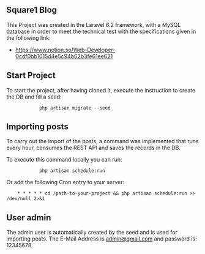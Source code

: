 ## Square1 Blog 

This Project was created in the Laravel 6.2 framework, with a MySQL database in order to meet the technical test with the specifications given in the following link:

- https://www.notion.so/Web-Developer-0cdf0bb1015d4e5c94b62b3fe61ee621

## Start Project
To start the project, after having cloned it, execute the instruction to create the DB and fill a seed:

                php artisan migrate --seed

## Importing posts
To carry out the import of the posts, a command was implemented that runs every hour, consumes the REST API and saves the records in the DB.

To execute this command locally you can run:

                php artisan schedule:run

Or add the following Cron entry to your server:

        * * * * * cd /path-to-your-project && php artisan schedule:run >> /dev/null 2>&1

## User admin
The admin user is automatically created by the seed and is used for importing posts.
The E-Mail Address is admin@gmail.com and password is: 12345678

